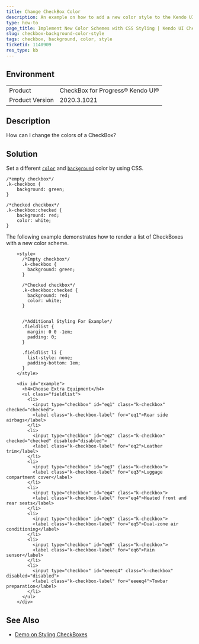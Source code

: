```yaml
---
title: Change CheckBox Color
description: An example on how to add a new color style to the Kendo UI CheckBox by using CSS.
type: how-to
page_title: Implement New Color Schemes with CSS Styling | Kendo UI CheckBox for jQuery
slug: checkbox-background-color-style
tags: checkbox, background, color, style
ticketid: 1140909
res_type: kb
---
```


## Environment

<table>
 <tr>
  <td>Product</td>
  <td>CheckBox for Progress® Kendo UI®</td>
 </tr>
 <tr>
  <td>Product Version</td>
  <td>2020.3.1021</td>
 </tr>
</table>

## Description

How can I change the colors of a CheckBox?   

## Solution

Set a different [`color`](https://www.w3schools.com/cssref/pr_text_color.asp) and [`background`](https://www.w3schools.com/css/css_background.asp) color by using CSS.  

```
/*empty checkbox*/
.k-checkbox {
    background: green;
}

/*checked checkbox*/
.k-checkbox:checked {
    background: red;
    color: white;
}
```

The following example demonstrates how to render a list of CheckBoxes with a new color scheme.

```dojo
    <style>
      /*Empty checkbox*/
      .k-checkbox {
        background: green;
      }

      /*Checked checkbox*/
      .k-checkbox:checked {
        background: red;
        color: white;
      }


      /*Additional Styling For Example*/
      .fieldlist {
        margin: 0 0 -1em;
        padding: 0;
      }

      .fieldlist li {
        list-style: none;
        padding-bottom: 1em;
      }
    </style>

    <div id="example">
      <h4>Choose Extra Equipment</h4>
      <ul class="fieldlist">
        <li>
          <input type="checkbox" id="eq1" class="k-checkbox" checked="checked">
          <label class="k-checkbox-label" for="eq1">Rear side airbags</label>
        </li>
        <li>
          <input type="checkbox" id="eq2" class="k-checkbox" checked="checked" disabled="disabled">
          <label class="k-checkbox-label" for="eq2">Leather trim</label>
        </li>
        <li>
          <input type="checkbox" id="eq3" class="k-checkbox">
          <label class="k-checkbox-label" for="eq3">Luggage compartment cover</label>
        </li>
        <li>
          <input type="checkbox" id="eq4" class="k-checkbox">
          <label class="k-checkbox-label" for="eq4">Heated front and rear seats</label>
        </li>
        <li>
          <input type="checkbox" id="eq5" class="k-checkbox">
          <label class="k-checkbox-label" for="eq5">Dual-zone air conditioning</label>
        </li>
        <li>
          <input type="checkbox" id="eq6" class="k-checkbox">
          <label class="k-checkbox-label" for="eq6">Rain sensor</label>
        </li>
        <li>
          <input type="checkbox" id="eeeeq4" class="k-checkbox" disabled="disabled">
          <label class="k-checkbox-label" for="eeeeq4">Towbar preparation</label>
        </li>
      </ul>
    </div>  
```

## See Also

* [Demo on Styling CheckBoxes](https://demos.telerik.com/kendo-ui/styling/checkboxes)
